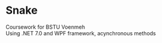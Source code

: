 # Snake
Coursework for BSTU Voenmeh</br>
Using .NET 7.0 and WPF framework, acynchronous methods</hr>